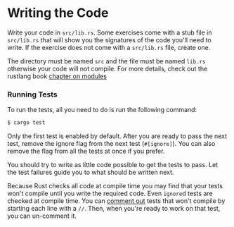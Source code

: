 # Writing the Code

Write your code in `src/lib.rs`. Some exercises come with a stub file in `src/lib.rs` that will show you the signatures of the code you'll need to write. If the exercise does not come with a `src/lib.rs` file, create one.

The directory must be named `src` and the file must be named `lib.rs` otherwise your code will not compile. For more details, check out the rustlang book [chapter on modules](https://doc.rust-lang.org/book/ch07-02-defining-modules-to-control-scope-and-privacy.html)

### Running Tests

To run the tests, all you need to do is run the following command:

```bash
$ cargo test
```

Only the first test is enabled by default.  After you are ready to pass the next test, remove the ignore flag from the next test (`#[ignore]`).  You can also remove the flag from all the tests at once if you prefer.

You should try to write as little code possible to get the tests to pass.  Let the test failures guide you to what should be written next.

Because Rust checks all code at compile time you may find that your tests won't compile until you write the required code. Even `ignore`d tests are checked at compile time. You can [comment out](https://doc.rust-lang.org/book/ch03-04-comments.html) tests that won't compile by starting each line with a `//`. Then, when you're ready to work on that test, you can un-comment it.
